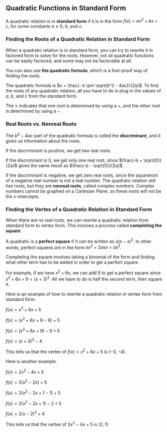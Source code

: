 Quadratic Functions in Standard Form
-------

A quadratic relation is in **standard form** if it is in the form $f(x) = ax^2 + bx + c$, for some constants $a \ne 0$, $b$, and $c$.


### Finding the Roots of a Quadratic Relation in Standard Form

When a quadratic relation is in standard form, you can try to rewrite it in factored form to solve for the roots. However, not all quadratic functions can be easily factored, and some may not be factorable at all.

You can also use **the quadratic formula**, which is a fool-proof way of finding the roots.

The quadratic formula is $x = \frac{- b \pm \sqrt{b^2 - 4ac}}{2a}$. To find the roots of any quadratic relation, all you have to do is plug in the values of $a$, $b$, and $c$ from the standard form.

The $\pm$ indicates that one root is determined by using a $+$, and the other root is determined by using a $-$.


### Real Roots vs. Nonreal Roots

The $b^2 - 4ac$ part of the quadratic formula is called the **discriminant**, and it gives us information about the roots.

If the discriminant is positive, we get two real roots.

If the discriminant is 0, we get only one real root, since $\frac{-b + \sqrt{0}}{2a}$ gives the same result as $\frac{-b - \sqrt{0}}{2a}$.

If the discriminant is negative, we get zero real roots, since the squareroot of a negative real number is not a real number. The quadratic relation still has roots, but they are **nonreal roots**, called complex numbers. Complex numbers cannot be graphed on a Cartesian Plane, so these roots will not be the $x$-intercepts.


### Finding the Vertex of a Quadratic Relation in Standard Form

When there are no real roots, we can rewrite a quadratic relation from standard form to vertex form. This involves a process called **completing the square**. 

A quadratic is a **perfect square** if it can be written as $a(x - s)^2$. In other words, perfect squares are in the form $ax^2 + 2asx + as^2$. 

Completing the square involves taking a binomial of the form and finding what other term has to be added in order to get a perfect square.

For example, if we have $x^2 + 6x$, we can add 9 to get a perfect square since $x^2 + 6x + 9 = (x + 3)^2$. All we have to do is half the second term, then square it.

Here is an example of how to rewrite a quadratic relation in vertex form from standard form.

$f(x) = x^2 + 6x + 5$

$f(x) = (x^2 + 6x + 9 - 9) + 5$

$f(x) = (x^2 + 6x + 9) - 9 + 5$

$f(x) = (x + 3)^2 - 4$

This tells us that the vertex of $f(x) = x^2 + 6x + 5$ is $(-3, -4)$.

Here is another example.

$f(x) = 2x^2 - 4x + 5$

$f(x) = 2(x^2 - 2x) + 5$

$f(x) = 2(x^2 - 2x + 1 - 1) + 5$

$f(x) = 2(x^2 - 2x + 1) - 2 + 5$

$f(x) = 2(x - 2)^2 + 4$

This tells us that the vertex of $2x^2 - 4x + 5$ is $(2, 1)$.